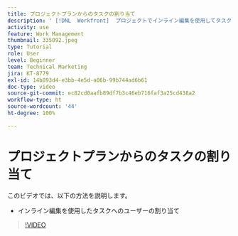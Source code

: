 ```yaml
---
title: プロジェクトプランからのタスクの割り当て
description: ' [!DNL  Workfront]  プロジェクトでインライン編集を使用してタスクにユーザーを割り当てる方法を説明します。'
activity: use
feature: Work Management
thumbnail: 335092.jpeg
type: Tutorial
role: User
level: Beginner
team: Technical Marketing
jira: KT-8779
exl-id: 14b893d4-e3bb-4e5d-a06b-99b744ad6b61
doc-type: video
source-git-commit: ec82cd0aafb89df7b3c46eb716faf3a25cd438a2
workflow-type: ht
source-wordcount: '44'
ht-degree: 100%

---
```


# プロジェクトプランからのタスクの割り当て

このビデオでは、以下の方法を説明します。

* インライン編集を使用したタスクへのユーザーの割り当て

>[!VIDEO](https://video.tv.adobe.com/v/335092/?quality=12&learn=on)

<!---
learn more urls:
Notifications: Information about work assigned to me
Assign tasks
Personal time overview
Make smart assignments
Modify multiple user assignments in a task list
--->

